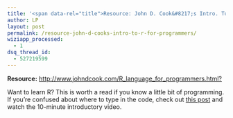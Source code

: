 ```yaml
---
title: '<span data-rel="title">Resource: John D. Cook&#8217;s Intro. To R For Programmers</span>'
author: LP
layout: post
permalink: /resource-john-d-cooks-intro-to-r-for-programmers/
wiziapp_processed:
  - 1
dsq_thread_id:
  - 527219599
---
```

<span data-rel="content">

<div class="resources">
  <strong>Resource:</strong> <a href="http://www.johndcook.com/R_language_for_programmers.html?">http://www.johndcook.com/R_language_for_programmers.html?</a>
</div>

<p>
  Want to learn R? This is worth a read if you know a little bit of programming. If you&#8217;re confused about where to type in the code, check out <a href="http://www.thecodingdiaries.com/getting-started-with-r/">this post</a> and watch the 10-minute introductory video.
</p></span>
